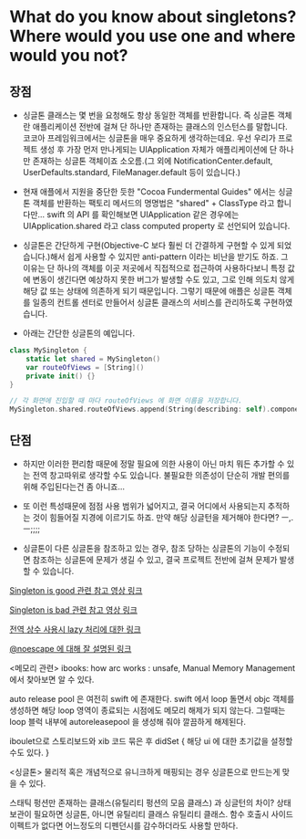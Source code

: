 What do you know about singletons? Where would you use one and where would you not?
===================================================================================

## 장점

- 싱글톤 클래스는 몇 번을 요청해도 항상 동일한 객체를 반환합니다. 즉 싱글톤 객체란 애플리케이션 전반에 걸쳐 단 하나만 존재하는 클래스의 인스턴스를 말합니다. 코코아 프레임워크에서는 싱글톤을 매우 중요하게 생각하는데요. 우선 우리가 프로젝트 생성 후 가장 먼저 만나게되는 UIApplication 자체가 애플리케이션에 단 하나만 존재하는 싱글톤 객체이죠 소오름.(그 외에 NotificationCenter.default, UserDefaults.standard, FileManager.default 등이 있습니다.)

- 현재 애플에서 지원을 중단한 듯한 "Cocoa Fundermental Guides" 에서는 싱글톤 객체를 반환하는 팩토리 메서드의 명명법은 "shared" + ClassType 라고 합니다만... swift 의 API 를 확인해보면 UIApplication 같은 경우에는 UIApplication.shared 라고 class computed property 로 선언되어 있습니다. 

- 싱글톤은 간단하게 구현(Objective-C 보다 훨씬 더 간결하게 구현할 수 있게 되었습니다.)해서 쉽게 사용할 수 있지만 anti-pattern 이라는 비난을 받기도 하죠. 그 이유는 단 하나의 객체를 이곳 저곳에서 직접적으로 접근하여 사용하다보니 특정 값에 변동이 생긴다면 예상하지 못한 버그가 발생할 수도 있고, 그로 인해 의도치 않게 해당 값 또는 상태에 의존하게 되기 때문입니다. 그렇기 때문에 애플은 싱글톤 객체를 일종의 컨트롤 센터로 만들어서 싱글톤 클래스의 서비스를 관리하도록 구현하였습니다.

- 아래는 간단한 싱글톤의 예입니다.

``` swift
class MySingleton {
	static let shared = MySingleton()
	var routeOfViews = [String]()
	private init() {}
}

// 각 화면에 진입할 때 마다 routeOfViews 에 화면 이름을 저장합니다.
MySingleton.shared.routeOfViews.append(String(describing: self).components(separatedBy: ".").last!)
```


## 단점

- 하지만 이러한 편리함 때문에 정말 필요에 의한 사용이 아닌 마치 뭐든 추가할 수 있는 전역 창고따위로 생각할 수도 있습니다. 불필요한 의존성이 단순히 개발 편의를 위해 주입된다는건 좀 아니죠...

- 또 이런 특성때문에 점점 사용 범위가 넓어지고, 결국 어디에서 사용되는지 추적하는 것이 힘들어질 지경에 이르기도 하죠. 만약 해당 싱글턴을 제거해야 한다면? ㅡ,.ㅡ;;;;

- 싱글톤이 다른 싱글톤을 참조하고 있는 경우, 참조 당하는 싱글톤의 기능이 수정되면 참조하는 싱글톤에 문제가 생길 수 있고, 결국 프로젝트 전반에 걸쳐 문제가 발생할 수 있습니다.




[Singleton is good 관련 참고 영상 링크](https://cocoacasts.com/what-is-a-singleton-and-how-to-create-one-in-swift/)

[Singleton is bad 관련 참고 영상 링크](https://cocoacasts.com/are-singletons-bad/)

[전역 상수 사용시 lazy 처리에 대한 링크](https://outofbedlam.github.io/swift/2016/03/04/Lazy/)

[@noescape 에 대해 잘 설명된 링크](https://krakendev.io/blog/hipster-swift)







<메모리 관련>
ibooks: how arc works
: unsafe, Manual Memory Management 에서 찾아보면 알 수 있다.

auto release pool 은 여전히 swift 에 존재한다.
swift 에서 loop 돌면서 objc 객체를 생성하면 해당 loop 영역이 종료되는 시점에도 메모리 해제가 되지 않는다. 그럴때는 loop 블럭 내부에 autoreleasepool 을 생성해 줘야 깔끔하게 해제된다.

iboulet으로 스토리보드와 xib 코드 묶은 후 didSet { 해당 ui 에 대한 초기값을 설정할 수도 있다. }




<싱글톤>
물리적 혹은 개념적으로 유니크하게 매핑되는 경우 싱글톤으로 만드는게 맞을 수 있다.

스태틱 펑션만 존재하는 클래스(유틸리티 펑션의 모음 클래스) 과 싱글턴의 차이?
상태 보관이 필요하면 싱글톤, 아니면 유틸리티 클래스
유틸리티 클래스. 함수 호출시 사이드 이펙트가 없다면 어느정도의 디펜던시를 감수하더라도 사용할 만하다.





